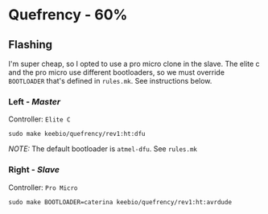 # Quefrency - 60%

## Flashing

I'm super cheap, so I opted to use a pro micro clone in the slave. The elite c and the pro micro use different bootloaders, so we must override `BOOTLOADER` that's defined in `rules.mk`. See instructions below.

### Left - *Master*

Controller: `Elite C`

```
sudo make keebio/quefrency/rev1:ht:dfu
```
*NOTE:* The default bootloader is `atmel-dfu`. See `rules.mk`

### Right - *Slave*

Controller: `Pro Micro`

```
sudo make BOOTLOADER=caterina keebio/quefrency/rev1:ht:avrdude
```

